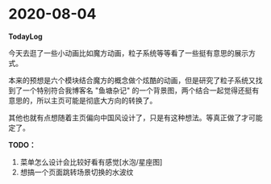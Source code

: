 # 2020-08-04

**TodayLog**

今天去逛了一些小动画比如魔方动画，粒子系统等等看了一些挺有意思的展示方式。

本来的预想是六个模块结合魔方的概念做个炫酷的动画，但是研究了粒子系统又找到了一个特别符合我博客名 "鱼塘杂记" 的一个背景图，两个结合一起觉得还挺有意思的，所以主页可能是彻底大方向的转换了。

其他也就有点想随着主页偏向中国风设计了，只是有这种想法。等真正做了才可能定了。

**TODO：**

1. 菜单怎么设计会比较好看有感觉[水泡/星座图]
2. 想搞一个页面跳转场景切换的水波纹
